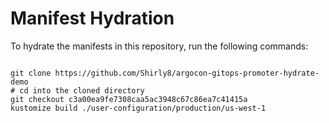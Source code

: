 
# Manifest Hydration

To hydrate the manifests in this repository, run the following commands:

```shell

git clone https://github.com/Shirly8/argocon-gitops-promoter-hydrate-demo
# cd into the cloned directory
git checkout c3a00ea9fe7308caa5ac3948c67c86ea7c41415a
kustomize build ./user-configuration/production/us-west-1
```